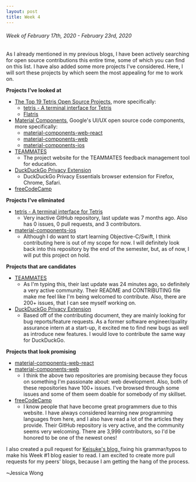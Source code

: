 ```yaml
---
layout: post
title: Week 4
---
```


###### Week of February 17th, 2020 - February 23rd, 2020 
As I already mentioned in my previous blogs, I have been actively searching for open source contributions this entire time, some of which you can find on this list. I have also added some more projects I've considered. Here, I will sort these projects by which seem the most appealing for me to work on.

**Projects I've looked at**
- [The Top 19 Tetris Open Source Projects](https://awesomeopensource.com/projects/tetris), more specifically:
    - [tetris - A terminal interface for Tetris](https://github.com/samtay/tetris)
    - [Flatris](https://github.com/skidding/flatris)
- [Material Components](https://github.com/material-components), Google's UI/UX open source code components, more specifically:
    - [material-components-web-react](https://github.com/material-components/material-components-web-react)
    - [material-components-web](https://github.com/material-components/material-components-web)
    - [material-components-ios](https://github.com/material-components/material-components-ios)
- [TEAMMATES](https://github.com/TEAMMATES/teammates)
    - The project website for the TEAMMATES feedback management tool for education.
- [DuckDuckGo Privacy Extension](https://github.com/duckduckgo/duckduckgo-privacy-extension)
    - DuckDuckGo Privacy Essentials browser extension for Firefox, Chrome, Safari.
- [freeCodeCamp](https://github.com/freeCodeCamp/freeCodeCamp)

**Projects I've eliminated**
- [tetris - A terminal interface for Tetris](https://github.com/samtay/tetris) 
    - Very inactive GitHub repository, last update was 7 months ago. Also has 0 issues, 0 pull requests, and 3 contributors.
- [material-components-ios](https://github.com/material-components/material-components-ios)
    - Although I do want to start learning Objective-C/Swift, I think contributing here is out of my scope for now. I will definitely look back into this repository by the end of the semester, but, as of now, I will put this project on hold.

**Projects that are candidates**
- [TEAMMATES](https://github.com/TEAMMATES/teammates)
    - As I'm typing this, their last update was 24 minutes ago, so definitely a very active community. Their README and CONTRIBUTING file make me feel like I'm being welcomed to contribute. Also, there are 200+ issues, that I can see myself working on.  
- [DuckDuckGo Privacy Extension](https://github.com/duckduckgo/duckduckgo-privacy-extension)
    - Based off of the contributing document, they are mainly looking for bug reports/feature requests. As a former software engineer/quality assurance intern at a start-up, it excited me to find new bugs as well as introduce new features. I would love to contribute the same way for DuckDuckGo.

**Projects that look promising**
- [material-components-web-react](https://github.com/material-components/material-components-web-react)
- [material-components-web](https://github.com/material-components/material-components-web)
    - I think the above two repositories are promising because they focus on something I'm passionate about: web development. Also, both of these repositories have 100+ issues. I've browsed through some issues and some of them seem doable for somebody of my skillset.
- [freeCodeCamp](https://github.com/freeCodeCamp/freeCodeCamp)
    - I know people that have become great programmers due to this website. I have always considered learning new programming languages from here, and I also have read a lot of the articles they provide. Their GitHub repository is very active, and the community seems very welcoming. There are 3,999 contributors, so I'd be honored to be one of the newest ones!

I also created a pull request for [Keisuke's blog, ](https://github.com/hunter-college-ossd-spr-2020/Ks5810-weekly) fixing his grammar/typos to make his Week #1 blog easier to read. I am excited to create more pull requests for my peers' blogs, because I am getting the hang of the process.

~Jessica Wong